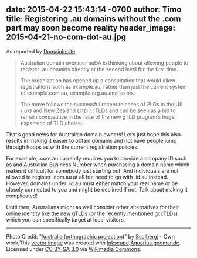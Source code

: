 date: 2015-04-22 15:43:14 -0700
author: Timo
title: Registering .au domains without the .com part may soon become reality
header_image: 2015-04-21-no-com-dot-au.jpg
----

<!-- excerpt -->

As reported by [DomainIncite](http://domainincite.com/18367-australia-considers-dumping-the-com):

> Australian domain overseer auDA is thinking about allowing people to register .au domains directly at the second level for the first time.
> 
> The organization has opened up a consultation that would allow registrations such as example.au, rather than just the current system of example.com.au, example.org.au and so on.
> 
> The move follows the successful recent releases of 2LDs in the UK (.uk) and New Zealand (.nz) ccTLDs and can be seen as a bid to remain competitive in the face of the new gTLD program’s huge expansion of TLD choice.

<!-- /excerpt -->

That’s good news for Australian domain owners! Let’s just hope this also results in making it easier to obtain domains and not have people jump through hoops as with the current registration policies.

For example, .com.au currently requires you to provide a company ID such as and Australian Business Number when purchasing a domain name which makes it difficult for somebody just starting out. And individuals are not allowed to register .com.au at all but need to go with .id.au instead. However, domains under .id.au must either match your real name or be closely connected to you and might be declined if not. Talk about making it complicated!

Until then, Australians might as well consider other alternatives for their online identity like the [new gTLDs](https://iwantmyname.com/domains/new-gtld-domain-extensions) (or the recently mentioned [gccTLDs](https://iwantmyname.com/blog/2015/04/reach-an-international-audience-with-these-country-code-top-level-domains.html)) which you can specifically target at local visitors.

***

Photo Credit: "<a href="http://commons.wikimedia.org/wiki/File:Australia_(orthographic_projection).svg#/media/File:Australia_(orthographic_projection).svg">Australia (orthographic projection)</a>" by <a href="//commons.wikimedia.org/wiki/User:Ssolbergj" title="User:Ssolbergj">Ssolbergj</a> - Own work,<a href="//commons.wikimedia.org/wiki/File:Inkscape_Logo.svg" title="File:Inkscape Logo.svg"></a>This <a href="//en.wikipedia.org/wiki/Vector_images" class="extiw" title="w:Vector images">vector image</a> was created with <a href="//commons.wikimedia.org/wiki/Help:Inkscape" title="Help:Inkscape">Inkscape</a>.<a rel="nofollow" class="external text" href="http://www.aquarius.geomar.de/omc/make_map.html">Aquarius.geomar.de</a>. Licensed under <a href="http://creativecommons.org/licenses/by-sa/3.0/" title="Creative Commons Attribution-Share Alike 3.0">CC BY-SA 3.0</a> via <a href="//commons.wikimedia.org/wiki/">Wikimedia Commons</a>.
